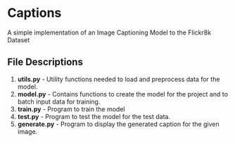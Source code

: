 # Captions
A simple implementation of an Image Captioning Model to the Flickr8k Dataset

## File Descriptions
1. **utils.py** - Utility functions needed to load and preprocess data for the model.
2. **model.py** - Contains functions to create the model for the project and to batch input data for training.
3. **train.py** - Program to train the model
4. **test.py** - Program to test the model for the test data.
5. **generate.py** - Program to display the generated caption for the given image.

